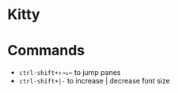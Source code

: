 # Kitty

# Commands

- `ctrl-shift+↑→↓←` to jump panes
- `ctrl-shift+|-` to increase | decrease font size
